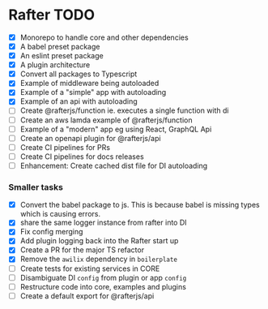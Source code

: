 # Rafter TODO

- [x] Monorepo to handle core and other dependencies
- [x] A babel preset package
- [x] An eslint preset package
- [x] A plugin architecture
- [x] Convert all packages to Typescript
- [x] Example of middleware being autoloaded
- [x] Example of a "simple" app with autoloading
- [x] Example of an api with autoloading
- [ ] Create @rafterjs/function ie. executes a single function with di
- [ ] Create an aws lamda example of @rafterjs/function
- [ ] Example of a "modern" app eg using React, GraphQL Api
- [ ] Create an openapi plugin for @rafterjs/api
- [ ] Create CI pipelines for PRs
- [ ] Create CI pipelines for docs releases
- [ ] Enhancement: Create cached dist file for DI autoloading

### Smaller tasks

- [x] Convert the babel package to js. This is because babel is missing types which is causing errors.
- [x] share the same logger instance from rafter into DI
- [x] Fix config merging
- [x] Add plugin logging back into the Rafter start up
- [x] Create a PR for the major TS refactor
- [x] Remove the `awilix` dependency in `boilerplate`
- [ ] Create tests for existing services in CORE
- [ ] Disambiguate DI `config` from plugin or app `config`
- [ ] Restructure code into core, examples and plugins
- [ ] Create a default export for @rafterjs/api
